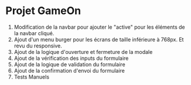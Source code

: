 # Projet GameOn

1. Modification de la navbar pour ajouter le "active" pour les éléments de la navbar cliqué.
2. Ajout d'un menu burger pour les écrans de taille inférieure à 768px. Et revu du responsive.
3. Ajout de la logique d'ouverture et fermeture de la modale
4. Ajout de la vérification des inputs du formulaire
5. Ajout de la logique de validation du formulaire
6. Ajout de la confirmation d'envoi du formulaire
7. Tests Manuels